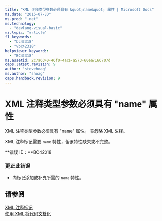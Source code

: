 ```yaml
---
title: "XML 注释类型参数必须具有 &quot;name&quot; 属性 | Microsoft Docs"
ms.date: "2015-07-20"
ms.prod: ".net"
ms.technology: 
  - "devlang-visual-basic"
ms.topic: "article"
f1_keywords: 
  - "bc42318"
  - "vbc42318"
helpviewer_keywords: 
  - "BC42318"
ms.assetid: 2c7a6340-46f0-4ace-a573-60ea7166707d
caps.latest.revision: 9
author: "stevehoag"
ms.author: "shoag"
caps.handback.revision: 9
---
```

# XML 注释类型参数必须具有 &quot;name&quot; 属性
XML 注释类型参数必须具有 "name" 属性。 将忽略 XML 注释。  
  
 XML 注释标记需要 `name` 特性，但该特性缺失或不完整。  
  
 **错误 ID：**BC42318  
  
### 更正此错误  
  
-   向标记添加或补充所需的 `name` 特性。  
  
## 请参阅  
 [XML 注释标记](../../visual-basic/language-reference/xmldoc/recommended-xml-tags-for-documentation-comments.md)   
 [使用 XML 将代码文档化](../../visual-basic/programming-guide/program-structure/documenting-your-code-with-xml.md)
